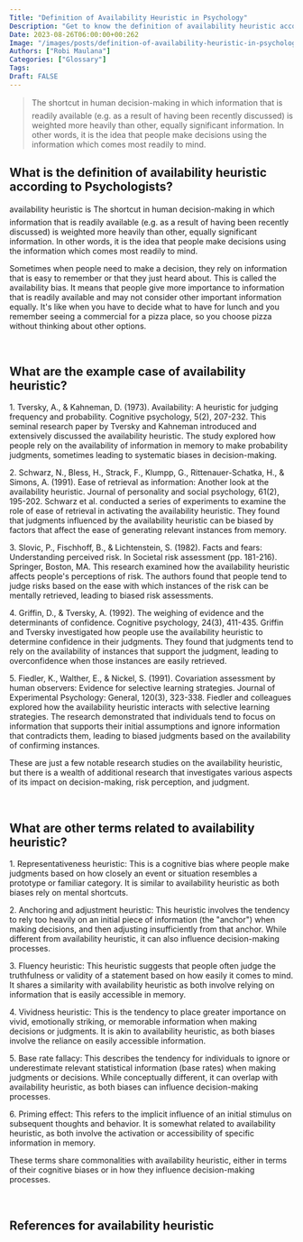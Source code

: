 ```yaml
---
Title: "Definition of Availability Heuristic in Psychology"
Description: "Get to know the definition of availability heuristic according to psychologists."
Date: 2023-08-26T06:00:00+00:262
Image: "/images/posts/definition-of-availability-heuristic-in-psychology.jpg"
Authors: ["Robi Maulana"]
Categories: ["Glossary"]
Tags: 
Draft: FALSE
---
```





> The shortcut in human decision-making in which information that is readily available (e.g. as a result of having been recently discussed) is weighted more heavily than other, equally significant information. In other words, it is the idea that people make decisions using the information which comes most readily to mind.

## What is the definition of availability heuristic according to Psychologists?

availability heuristic is The shortcut in human decision-making in which information that is readily available (e.g. as a result of having been recently discussed) is weighted more heavily than other, equally significant information. In other words, it is the idea that people make decisions using the information which comes most readily to mind.

Sometimes when people need to make a decision, they rely on information that is easy to remember or that they just heard about. This is called the availability bias. It means that people give more importance to information that is readily available and may not consider other important information equally. It's like when you have to decide what to have for lunch and you remember seeing a commercial for a pizza place, so you choose pizza without thinking about other options.

 

## What are the example case of availability heuristic?

1\. Tversky, A., & Kahneman, D. (1973). Availability: A heuristic for judging frequency and probability. Cognitive psychology, 5(2), 207-232. This seminal research paper by Tversky and Kahneman introduced and extensively discussed the availability heuristic. The study explored how people rely on the availability of information in memory to make probability judgments, sometimes leading to systematic biases in decision-making.

2\. Schwarz, N., Bless, H., Strack, F., Klumpp, G., Rittenauer-Schatka, H., & Simons, A. (1991). Ease of retrieval as information: Another look at the availability heuristic. Journal of personality and social psychology, 61(2), 195-202. Schwarz et al. conducted a series of experiments to examine the role of ease of retrieval in activating the availability heuristic. They found that judgments influenced by the availability heuristic can be biased by factors that affect the ease of generating relevant instances from memory.

3\. Slovic, P., Fischhoff, B., & Lichtenstein, S. (1982). Facts and fears: Understanding perceived risk. In Societal risk assessment (pp. 181-216). Springer, Boston, MA. This research examined how the availability heuristic affects people's perceptions of risk. The authors found that people tend to judge risks based on the ease with which instances of the risk can be mentally retrieved, leading to biased risk assessments.

4\. Griffin, D., & Tversky, A. (1992). The weighing of evidence and the determinants of confidence. Cognitive psychology, 24(3), 411-435. Griffin and Tversky investigated how people use the availability heuristic to determine confidence in their judgments. They found that judgments tend to rely on the availability of instances that support the judgment, leading to overconfidence when those instances are easily retrieved.

5\. Fiedler, K., Walther, E., & Nickel, S. (1991). Covariation assessment by human observers: Evidence for selective learning strategies. Journal of Experimental Psychology: General, 120(3), 323-338. Fiedler and colleagues explored how the availability heuristic interacts with selective learning strategies. The research demonstrated that individuals tend to focus on information that supports their initial assumptions and ignore information that contradicts them, leading to biased judgments based on the availability of confirming instances.

These are just a few notable research studies on the availability heuristic, but there is a wealth of additional research that investigates various aspects of its impact on decision-making, risk perception, and judgment.

 

## What are other terms related to availability heuristic?

1\. Representativeness heuristic: This is a cognitive bias where people make judgments based on how closely an event or situation resembles a prototype or familiar category. It is similar to availability heuristic as both biases rely on mental shortcuts.

2\. Anchoring and adjustment heuristic: This heuristic involves the tendency to rely too heavily on an initial piece of information (the "anchor") when making decisions, and then adjusting insufficiently from that anchor. While different from availability heuristic, it can also influence decision-making processes.

3\. Fluency heuristic: This heuristic suggests that people often judge the truthfulness or validity of a statement based on how easily it comes to mind. It shares a similarity with availability heuristic as both involve relying on information that is easily accessible in memory.

4\. Vividness heuristic: This is the tendency to place greater importance on vivid, emotionally striking, or memorable information when making decisions or judgments. It is akin to availability heuristic, as both biases involve the reliance on easily accessible information.

5\. Base rate fallacy: This describes the tendency for individuals to ignore or underestimate relevant statistical information (base rates) when making judgments or decisions. While conceptually different, it can overlap with availability heuristic, as both biases can influence decision-making processes.

6\. Priming effect: This refers to the implicit influence of an initial stimulus on subsequent thoughts and behavior. It is somewhat related to availability heuristic, as both involve the activation or accessibility of specific information in memory.

These terms share commonalities with availability heuristic, either in terms of their cognitive biases or in how they influence decision-making processes.

 

## References for availability heuristic
